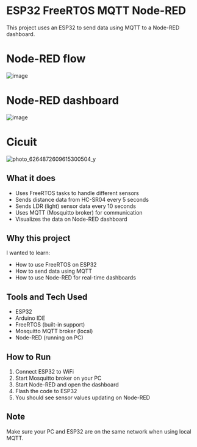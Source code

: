 # ESP32 FreeRTOS MQTT Node-RED

This project uses an ESP32 to send data using MQTT to a Node-RED dashboard.

# Node-RED flow
![image](https://github.com/user-attachments/assets/bffb3b80-3973-4d07-a9a0-f5792c5bebe0)

# Node-RED dashboard
![image](https://github.com/user-attachments/assets/fc96ed8b-ebfb-4cd3-b93a-7a26c0617dfe)

# Cicuit
![photo_6264872609615300504_y](https://github.com/user-attachments/assets/965b054c-7d14-41e2-a9b3-d838f6b8b9c7)


## What it does

- Uses FreeRTOS tasks to handle different sensors
- Sends distance data from HC-SR04 every 5 seconds
- Sends LDR (light) sensor data every 10 seconds
- Uses MQTT (Mosquitto broker) for communication
- Visualizes the data on Node-RED dashboard

## Why this project

I wanted to learn:
- How to use FreeRTOS on ESP32
- How to send data using MQTT
- How to use Node-RED for real-time dashboards

## Tools and Tech Used

- ESP32
- Arduino IDE
- FreeRTOS (built-in support)
- Mosquitto MQTT broker (local)
- Node-RED (running on PC)

## How to Run

1. Connect ESP32 to WiFi
2. Start Mosquitto broker on your PC
3. Start Node-RED and open the dashboard
4. Flash the code to ESP32
5. You should see sensor values updating on Node-RED

## Note

Make sure your PC and ESP32 are on the same network when using local MQTT.
